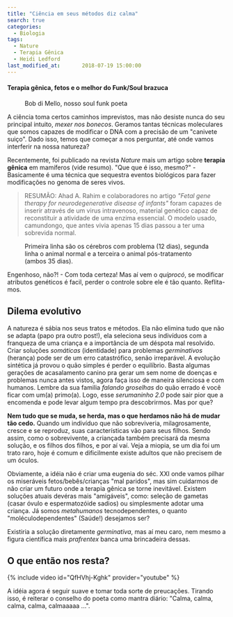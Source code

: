 ```yaml
---
title: "Ciência em seus métodos diz calma"
search: true
categories:
  - Biologia
tags:
  - Nature
  - Terapia Gênica
  - Heidi Ledford
last_modified_at:       2018-07-19 15:00:00
---
```


#### Terapia gênica, fetos e o melhor do Funk/Soul brazuca

<figure class="align-center">
  <img src="{{ site.url }}{{ site.baseurl }}/assets/images/Ciencia-em-seus-metodos.png" alt="">
  <figcaption class="align-right"> Bob di Mello, nosso soul funk poeta </figcaption>
</figure> 

A ciência toma certos caminhos imprevistos, mas não desiste nunca do seu principal intuito, <i>mexer nos bonecos</i>. Geramos tantas técnicas moleculares que somos capazes de modificar o DNA com a precisão de um "canivete suiço". Dado isso, temos que começar a nos perguntar, até onde vamos interferir na nossa natureza?

Recentemente, foi publicado na revista <i>Nature</i> mais um artigo sobre <b>terapia gênica</b> em mamíferos (vide resumo). "Que que é isso, mesmo?" - Basicamente é uma técnica que sequestra eventos biológicos para fazer modificações no genoma de seres vivos. 

<blockquote>
RESUMÃO: Ahad A. Rahim e colaboradores no artigo <i>"Fetal gene therapy for neurodegenerative disease of infants"</i> foram capazes de inserir através de um virus intravenoso, material genético capaz de reconstituir a atividade de uma enzima essencial. O modelo usado, camundongo, que antes vivia apenas 15 dias passou a ter uma sobrevida normal. 
</blockquote>

<figure class="align-center">
  <img src="{{ site.url }}{{ site.baseurl }}/assets/images/Ciencia-em-seus-metodos-fig.png" alt="">
  <figcaption class="align-right"> Primeira linha são os cérebros com problema (12 dias), segunda linha o animal normal e a terceira o animal pós-tratamento (ambos 35 dias). </figcaption>
</figure>


Engenhoso, não?! - Com toda certeza! Mas aí vem o <i>quíprocó</i>, se modificar atributos genéticos é facil, perder o controle sobre ele é tão quanto. Reflita-mos.

## Dilema evolutivo

A natureza é sábia nos seus tratos e métodos. Ela não elimina tudo que não se adapta (papo pra outro post!), ela seleciona seus indivíduos com a franqueza de uma criança e a importância de um déspota mal resolvido. Criar soluções <i>somáticas</i> (identidade) para problemas <i>germinativos</i> (herança) pode ser de um erro catastrófico, senão irreparável. A evolução sintética já provou o quão simples é perder o equilíbrio. Basta algumas gerações de acasalamento canino pra gerar um sem nome de doenças e problemas nunca antes vistos, agora faça isso de maneira silenciosa e com humanos. Lembre da sua familia <i>falando groselhas</i> do quão errado é você ficar com um(a) primo(a). Logo, esse <i> serumaninho 2.0 </i> pode sair pior que a encomenda e pode levar algum tempo pra descobrirmos. Mas por que?

<b>Nem tudo que se muda, se herda, mas o que herdamos não há de mudar tão cedo.</b> Quando um indivíduo que não sobreviveria, milagrosamente, cresce e se reproduz, suas características vão para seus filhos. Sendo assim, como o sobrevivente, a criançada também precisará da mesma solução, e os filhos dos filhos, e por aí vaí. Veja a miopia, se um dia foi um trato raro, hoje é comum e dificilmente existe adultos que não precisem de um óculos.

Obviamente, a idéia não é criar uma eugenia do séc. XXI onde vamos pilhar os miseráveis fetos/bebês/crianças "mal paridos", mas sim cuidarmos de não criar um futuro onde a terapia gênica se torne inevitável. Existem soluções atuais devéras mais "amigáveis", como: seleção de gametas (casar óvulo e espermatozóide sadios) ou simplesmente adotar uma criança. Já somos <i>metahumanos</i> tecnodependentes, o quanto "moléculodependentes" (Saúde!) desejamos ser?

Existiria a solução diretamente <i>germinativa</i>, mas aí meu caro, nem mesmo a figura científica mais <i>prafrentex</i> banca uma brincadeira dessas.

## O que então nos resta?

{% include video id="QfHVhj-Kghk" provider="youtube" %}

A idéia agora é seguir suave e tomar toda sorte de preucações. Tirando isso, é reiterar o conselho do poeta como mantra diário: "Calma, calma, calma, calma, calmaaaaa ...".
